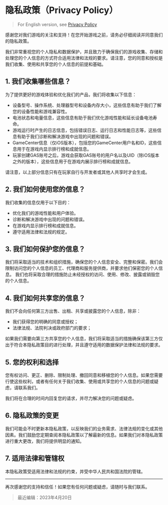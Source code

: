 # 隐私政策（Privacy Policy）

> For English version, see [Privacy Policy](/en/dlce/privacy.md)

感谢您对我们游戏的关注和支持！在您开始游戏之前，请务必仔细阅读并同意我们的隐私政策。

我们非常重视您的个人隐私和数据保护，并且致力于确保我们的游戏收集、存储和处理您的个人信息的方式符合适用法律和法规的要求。请注意，您的同意和授权是我们收集、使用和共享您的个人信息的前提和基础。

## 1. 我们收集哪些信息？

为了提供更好的游戏体验和优化我们的产品，我们将收集以下信息：

- 设备型号、操作系统、处理器型号和设备内存大小，这些信息有助于我们了解您的设备性能和游戏兼容性。
- 电池状态和电量信息，这些信息有助于我们优化游戏性能和延长设备电池寿命。
- 游戏运行时产生的日志信息，包括错误日志、运行日志和性能日志等，这些信息有助于我们诊断和解决游戏中出现的问题和错误。
- GameCenter信息（仅iOS版本），包括您的GameCenter用户名和ID，这些信息用于在游戏内显示排行榜和成就信息。
- 玩家创建GAS账号之后，游戏会获取GAS账号的用户名以及UID（除iOS版本之外的版本），这些信息用于在游戏内展示排行榜和成就信息。

请注意，以上部分信息只有在玩家自行与开发者或其他人共享时才会生成。

## 2. 我们如何使用您的信息？
我们收集的信息仅用于以下目的：

- 优化我们的游戏性能和用户体验。
- 诊断和解决游戏中出现的问题和错误。
- 在游戏内显示排行榜和成就信息。
- 遵守适用法律和法规的规定。

## 3. 我们如何保护您的信息？

我们将采取适当的技术和组织措施，确保您的个人信息安全、完整和保密。我们会限制访问您的个人信息的员工、代理商和服务提供商，并要求他们保密您的个人信息。
我们也将采取合理的措施防止未经授权的访问、使用、修改、披露或销毁您的个人信息。

## 4. 我们如何共享您的信息？
我们不会向任何第三方出售、出租、共享或披露您的个人信息，除非：

- 我们获得您的明确的同意或授权；
- 法律法规、法院判决或政府部门的要求；

如果我们需要向第三方共享您的个人信息，我们将采取适当的措施确保该第三方仅出于符合本隐私政策目的进行处理，并且遵守适用的数据保护法律和法规的要求。

## 5. 您的权利和选择

您有权访问、更正、删除、限制处理、撤回同意和移植您的个人信息。如果您需要行使这些权利，或者有任何关于我们收集、使用或共享您的个人信息的问题或疑虑，请联系我们。

我们将在合理的时间内回复您的请求，并尽力解决您的问题或疑虑。

## 6. 隐私政策的变更

我们可能会不时更新本隐私政策，以反映我们的业务需求、法律法规的变化或其他因素。我们鼓励您定期查阅本隐私政策以了解最新的信息。如果我们对本隐私政策进行重大更改，我们将提供明显的通知。

## 7. 适用法律和管辖权
本隐私政策受适用法律和法规的约束，并受中华人民共和国法院的管辖。

--------

再次感谢您的支持和信任！如果您有任何问题或疑虑，请随时与我们联系。

> 最近编辑：2023年4月20日